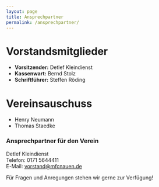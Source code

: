 ```yaml
---
layout: page
title: Ansprechpartner
permalink: /ansprechpartner/
---
```


# Vorstandsmitglieder


- **Vorsitzender:** Detlef Kleindienst
- **Kassenwart:** Bernd Stolz
- **Schriftführer:** Steffen Röding

# Vereinsauschuss

- Henry Neumann
- Thomas Staedke



### Ansprechpartner für den Verein

Detlef Kleindienst  
Telefon: 0171 5644411  
E-Mail: [vorstand@mfcnauen.de](mailto:vorstand@mfcnauen.de)

Für Fragen und Anregungen stehen wir gerne zur Verfügung!
